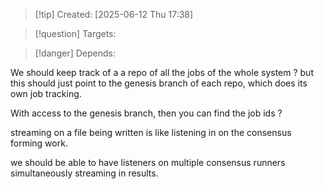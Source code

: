
>[!tip] Created: [2025-06-12 Thu 17:38]

>[!question] Targets: 

>[!danger] Depends: 

We should keep track of a a repo of all the jobs of the whole system ? but this should just point to the genesis branch of each repo, which does its own job tracking.

With access to the genesis branch, then you can find the job ids ?

streaming on a file being written is like listening in on the consensus forming work.

we should be able to have listeners on multiple consensus runners simultaneously streaming in results.